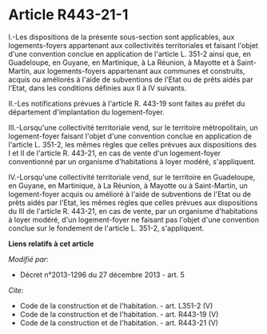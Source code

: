 # Article R443-21-1

I.-Les dispositions de la présente sous-section sont applicables, aux logements-foyers appartenant aux collectivités
territoriales et faisant l'objet d'une convention conclue en application de l'article L. 351-2 ainsi que, en Guadeloupe, en
Guyane, en Martinique, à La Réunion, à Mayotte et à Saint-Martin, aux logements-foyers appartenant aux communes et
construits, acquis ou améliorés à l'aide de subventions de l'Etat ou de prêts aidés par l'Etat, dans les conditions définies
aux II à IV suivants. 

II.-Les notifications prévues à l'article R. 443-19 sont faites au préfet du département d'implantation du logement-foyer. 

III.-Lorsqu'une collectivité territoriale vend, sur le territoire métropolitain, un logement-foyer faisant l'objet d'une
convention conclue en application de l'article L. 351-2, les mêmes règles que celles prévues aux dispositions des I et II de
l'article R. 443-21, en cas de vente d'un logement-foyer conventionné par un organisme d'habitations à loyer modéré,
s'appliquent. 

IV.-Lorsqu'une collectivité territoriale vend, sur le territoire en Guadeloupe, en Guyane, en Martinique, à La Réunion, à
Mayotte ou à Saint-Martin, un logement-foyer acquis ou amélioré à l'aide de subventions de l'Etat ou de prêts aidés par
l'Etat, les mêmes règles que celles prévues aux dispositions du III de l'article R. 443-21, en cas de vente, par un organisme
d'habitations à loyer modéré, d'un logement-foyer ne faisant pas l'objet d'une convention conclue sur le fondement de
l'article L. 351-2, s'appliquent.

**Liens relatifs à cet article**

_Modifié par_:

  - Décret n°2013-1296 du 27 décembre 2013 - art. 5

_Cite_:

  - Code de la construction et de l'habitation. - art. L351-2 (V)
  - Code de la construction et de l'habitation. - art. R443-19 (V)
  - Code de la construction et de l'habitation. - art. R443-21 (V)
